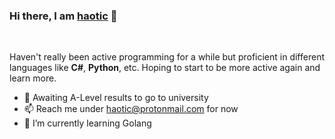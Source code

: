 ### Hi there, I am [haotic](https://haoti.cc) 👋

<br>

Haven't really been active programming for a while but proficient in different languages like **C#**, **Python**, etc. Hoping to start to be more active again and learn more.

- 🌱 Awaiting A-Level results to go to university
- 📫 Reach me under haotic@protonmail.com for now
- 🔭 I’m currently learning Golang

